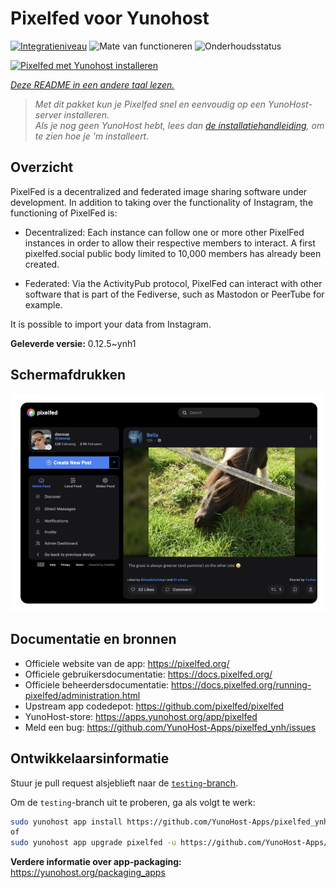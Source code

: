 <!--
NB: Deze README is automatisch gegenereerd door <https://github.com/YunoHost/apps/tree/master/tools/readme_generator>
Hij mag NIET handmatig aangepast worden.
-->

# Pixelfed voor Yunohost

[![Integratieniveau](https://apps.yunohost.org/badge/integration/pixelfed)](https://ci-apps.yunohost.org/ci/apps/pixelfed/)
![Mate van functioneren](https://apps.yunohost.org/badge/state/pixelfed)
![Onderhoudsstatus](https://apps.yunohost.org/badge/maintained/pixelfed)

[![Pixelfed met Yunohost installeren](https://install-app.yunohost.org/install-with-yunohost.svg)](https://install-app.yunohost.org/?app=pixelfed)

*[Deze README in een andere taal lezen.](./ALL_README.md)*

> *Met dit pakket kun je Pixelfed snel en eenvoudig op een YunoHost-server installeren.*  
> *Als je nog geen YunoHost hebt, lees dan [de installatiehandleiding](https://yunohost.org/install), om te zien hoe je 'm installeert.*

## Overzicht

PixelFed is a decentralized and federated image sharing software under development.
In addition to taking over the functionality of Instagram, the functioning of PixelFed is:

* Decentralized: Each instance can follow one or more other PixelFed instances in order to allow their respective members to interact. A first pixelfed.social public body limited to 10,000 members has already been created.

* Federated: Via the ActivityPub protocol, PixelFed can interact with other software that is part of the Fediverse, such as Mastodon or PeerTube for example.

It is possible to import your data from Instagram.


**Geleverde versie:** 0.12.5~ynh1

## Schermafdrukken

![Schermafdrukken van Pixelfed](./doc/screenshots/screenshot.png)

## Documentatie en bronnen

- Officiele website van de app: <https://pixelfed.org/>
- Officiele gebruikersdocumentatie: <https://docs.pixelfed.org/>
- Officiele beheerdersdocumentatie: <https://docs.pixelfed.org/running-pixelfed/administration.html>
- Upstream app codedepot: <https://github.com/pixelfed/pixelfed>
- YunoHost-store: <https://apps.yunohost.org/app/pixelfed>
- Meld een bug: <https://github.com/YunoHost-Apps/pixelfed_ynh/issues>

## Ontwikkelaarsinformatie

Stuur je pull request alsjeblieft naar de [`testing`-branch](https://github.com/YunoHost-Apps/pixelfed_ynh/tree/testing).

Om de `testing`-branch uit te proberen, ga als volgt te werk:

```bash
sudo yunohost app install https://github.com/YunoHost-Apps/pixelfed_ynh/tree/testing --debug
of
sudo yunohost app upgrade pixelfed -u https://github.com/YunoHost-Apps/pixelfed_ynh/tree/testing --debug
```

**Verdere informatie over app-packaging:** <https://yunohost.org/packaging_apps>
